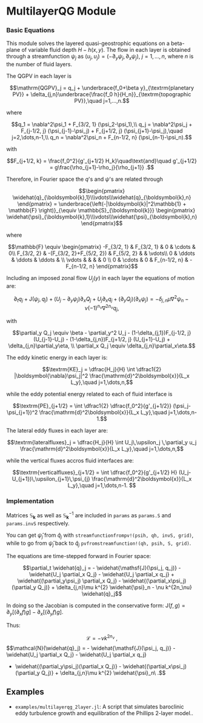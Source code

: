 # MultilayerQG Module

### Basic Equations

This module solves the layered quasi-geostrophic equations on a beta-plane of variable fluid depth $H-h(x,y)$. The flow in each layer is obtained through a streamfunction $\psi_j$ as $(u_j, \upsilon_j) = (-\partial_y\psi_j, \partial_x\psi_j)$, $j=1,...,n$, where $n$ is the number of fluid layers.

The QGPV in each layer is

```math
\mathrm{QGPV}_j = q_j  + \underbrace{f_0+\beta y}_{\textrm{planetary PV}} + \delta_{j,n}\underbrace{\frac{f_0 h}{H_n}}_{\textrm{topographic PV}},\quad j=1,...,n.
```

where

```math
q_1 = \nabla^2\psi_1 + F_{3/2, 1} (\psi_2-\psi_1),\\
q_j = \nabla^2\psi_j + F_{j-1/2, j} (\psi_{j-1}-\psi_j) + F_{j+1/2, j} (\psi_{j+1}-\psi_j),\quad j=2,\dots,n-1,\\
q_n = \nabla^2\psi_n + F_{n-1/2, n} (\psi_{n-1}-\psi_n).
```

with

```math
F_{j+1/2, k} = \frac{f_0^2}{g'_{j+1/2} H_k}\quad\text{and}\quad
g'_{j+1/2} = g\frac{\rho_{j+1}-\rho_j}{\rho_{j+1}} .
```

Therefore, in Fourier space the $q$'s and $\psi$'s are related through

```math
\begin{pmatrix} \widehat{q}_{\boldsymbol{k},1}\\\vdots\\\widehat{q}_{\boldsymbol{k},n} \end{pmatrix} =
\underbrace{\left(-|\boldsymbol{k}|^2\mathbb{1} + \mathbb{F} \right)}_{\equiv \mathbb{S}_{\boldsymbol{k}}}
\begin{pmatrix} \widehat{\psi}_{\boldsymbol{k},1}\\\vdots\\\widehat{\psi}_{\boldsymbol{k},n} \end{pmatrix}
```

where

```math
\mathbb{F} \equiv \begin{pmatrix}
 -F_{3/2, 1} &              F_{3/2, 1}  &   0   &  \cdots    & 0\\
  F_{3/2, 2} & -(F_{3/2, 2}+F_{5/2, 2}) & F_{5/2, 2} &       & \vdots\\
 0           &                  \ddots  &   \ddots   & \ddots & \\
 \vdots      &                          &            &        &  0 \\
 0           &       \cdots             &   0   & F_{n-1/2, n} & -F_{n-1/2, n}
\end{pmatrix}
```

Including an imposed zonal flow $U_j(y)$ in each layer the equations of motion are:

```math
\partial_t q_j + \mathsf{J}(\psi_j, q_j ) + (U_j - \partial_y\psi_j) \partial_x Q_j +  U_j \partial_x q_j  + (\partial_y Q_j)(\partial_x\psi_j) = -\delta_{j,n}\mu\nabla^2\psi_n - \nu(-1)^{n_\nu} \nabla^{2n_\nu} q_j,
```

with

```math
\partial_y Q_j \equiv \beta - \partial_y^2 U_j - (1-\delta_{j,1})F_{j-1/2, j} (U_{j-1}-U_j) - (1-\delta_{j,n})F_{j+1/2, j} (U_{j+1}-U_j) + \delta_{j,n}\partial_y\eta, \\
\partial_x Q_j \equiv \delta_{j,n}\partial_x\eta.
```

The eddy kinetic energy in each layer is:

```math
\textrm{KE}_j = \dfrac{H_j}{H} \int \dfrac1{2} |\boldsymbol{\nabla}\psi_j|^2 \frac{\mathrm{d}^2\boldsymbol{x}}{L_x L_y},\quad j=1,\dots,n,
```

while the eddy potential energy related to each of fluid interface is

```math
\textrm{PE}_{j+1/2} = \int \dfrac1{2} \dfrac{f_0^2}{g'_{j+1/2}} (\psi_j-\psi_{j+1})^2 \frac{\mathrm{d}^2\boldsymbol{x}}{L_x L_y},\quad j=1,\dots,n-1.
```

The lateral eddy fluxes in each layer are:

```math
\textrm{lateralfluxes}_j = \dfrac{H_j}{H} \int U_j\,\upsilon_j \,\partial_y u_j \frac{\mathrm{d}^2\boldsymbol{x}}{L_x L_y},\quad j=1,\dots,n,
```

while the vertical fluxes accros fluid interfaces are:

```math
\textrm{verticalfluxes}_{j+1/2} = \int \dfrac{f_0^2}{g'_{j+1/2} H} (U_j-U_{j+1})\,\upsilon_{j+1}\,\psi_{j} \frac{\mathrm{d}^2\boldsymbol{x}}{L_x L_y},\quad j=1,\dots,n-1.

```


### Implementation

Matrices $\mathbb{S}_{\boldsymbol{k}}$ as well as $\mathbb{S}^{-1}_{\boldsymbol{k}}$ are included in `params` as `params.S` and `params.invS` respectively.

You can get $\widehat{\psi}_j$ from $\widehat{q}_j$ with `streamfunctionfrompv!(psih, qh, invS, grid)`, while to go from $\widehat{\psi}_j$ back to $\widehat{q}_j$ `pvfromstreamfunction!(qh, psih, S, grid)`.




The equations are time-stepped forward in Fourier space:

```math
\partial_t \widehat{q}_j = - \widehat{\mathsf{J}(\psi_j, q_j)}  - \widehat{U_j \partial_x Q_j} - \widehat{U_j \partial_x q_j}
+ \widehat{(\partial_y\psi_j) \partial_x Q_j}  - \widehat{(\partial_x\psi_j)(\partial_y Q_j)} + \delta_{j,n}\mu k^{2} \widehat{\psi}_n - \nu k^{2n_\nu} \widehat{q}_j
```

In doing so the Jacobian is computed in the conservative form: $\mathsf{J}(f,g) =
\partial_y [ (\partial_x f) g] -\partial_x[ (\partial_y f) g]$.


Thus:

$$\mathcal{L} = - \nu k^{2n_\nu}\ ,$$
$$\mathcal{N}(\widehat{q}_j) = - \widehat{\mathsf{J}(\psi_j, q_j)} - \widehat{U_j \partial_x Q_j} - \widehat{U_j \partial_x q_j}
 + \widehat{(\partial_y\psi_j)(\partial_x Q_j)} - \widehat{(\partial_x\psi_j)(\partial_y Q_j)} + \delta_{j,n}\mu k^{2} \widehat{\psi}_n\ .$$


 ## Examples

 - `examples/multilayerqg_2layer.jl`: A script that simulates baroclinic eddy turbulence growth and equilibration of the Phillips 2-layer model..
